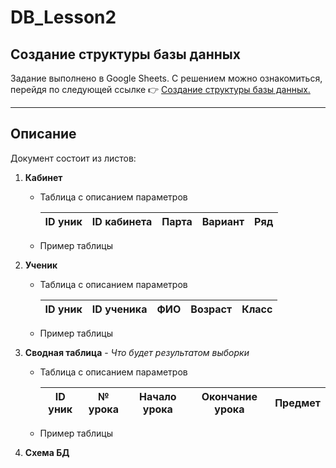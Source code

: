 # DB_Lesson2
## Создание структуры базы данных

Задание выполнено в Google Sheets.
С решением можно ознакомиться, перейдя по следующей ссылке :point_right: [Создание структуры базы данных.](https://docs.google.com/spreadsheets/d/1nZNFoqpkIT_BGHotavCyNHxVOqtaU8sNP7ZKEUXxxuo/edit#gid=0)

---

## Описание
Документ состоит из листов:

1. **Кабинет**  
  
     * Таблица с описанием параметров

        | ID уник | ID кабинета | Парта | Вариант | Ряд |
        |---------|-------------|-------|---------|-----|

     * Пример таблицы
  
2. **Ученик** 

    * Таблица с описанием параметров

        | ID уник | ID ученика | ФИО | Возраст | Класс |
        |---------|-------------|-------|---------|-----|

    * Пример таблицы
3. **Сводная таблица** - *Что будет результатом выборки*

    * Таблица с описанием параметров

        | ID уник | № урока | Начало урока | Окончание урока | Предмет |
        |---------|-------------|-------|---------|-----|

    * Пример таблицы
  

4. **Схема БД**
